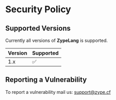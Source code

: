 # Security Policy

## Supported Versions

Currently all versions of **ZypeLang** is supported.

| Version | Supported          |
| ------- | ------------------ |
| 1.x   | :white_check_mark: |

## Reporting a Vulnerability

To report a vulnerability mail us: [support@zype.cf](mailto:support@zype.cf)
